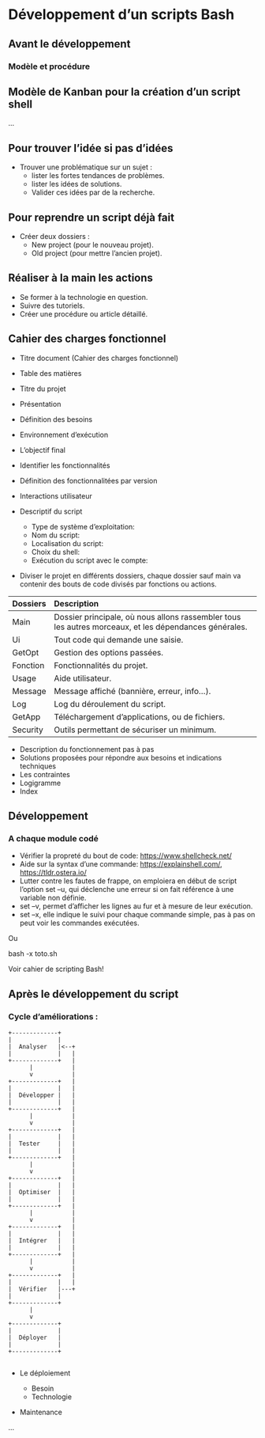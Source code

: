 # Développement d’un scripts Bash
## Avant le développement
### Modèle et procédure
## Modèle de Kanban pour la création d’un script shell
...

## Pour trouver l’idée si pas d’idées
* Trouver une problématique sur un sujet :
  * lister les fortes tendances de problèmes.
  * lister les idées de solutions.
  * Valider ces idées par de la recherche.

## Pour reprendre un script déjà fait
* Créer deux dossiers :
  * New project (pour le nouveau projet).
  * Old project (pour mettre l’ancien projet).

## Réaliser à la main les actions
* Se former à la technologie en question.
* Suivre des tutoriels.
* Créer une procédure ou article détaillé.

## Cahier des charges fonctionnel
* Titre document  (Cahier des charges fonctionnel)
* Table des matières
* Titre du projet
* Présentation
* Définition des besoins
* Environnement d’exécution
* L’objectif final 
* Identifier les fonctionnalités
* Définition des fonctionnalitées par version
* Interactions utilisateur
* Descriptif du script
  * Type de système d’exploitation:
  * Nom du script:
  * Localisation du script:
  * Choix du shell:
  * Exécution du script avec le compte:

* Diviser le projet en différents dossiers, chaque dossier sauf main va contenir des bouts de code divisés par fonctions ou actions.

| Dossiers | Description |
|:--|:--|
| Main | Dossier principale, où nous allons rassembler tous les autres morceaux, et les dépendances générales. |
| Ui | Tout code qui demande une saisie. |
| GetOpt | Gestion des options passées. |
| Fonction | Fonctionnalités du projet. |
| Usage | Aide utilisateur. |
| Message | Message affiché (bannière, erreur, info…). |
| Log | Log du déroulement du script. |
| GetApp | Téléchargement d’applications, ou de fichiers. |
| Security | Outils permettant de sécuriser un minimum. |

* Description du fonctionnement pas à pas
* Solutions proposées pour répondre aux besoins et indications techniques
* Les contraintes
* Logigramme
* Index

## Développement
### A chaque module codé
* Vérifier la propreté du bout de code: https://www.shellcheck.net/
* Aide sur la syntax d’une commande: https://explainshell.com/, https://tldr.ostera.io/
* Lutter contre les fautes de frappe, on emploiera en début de
script l’option set –u, qui déclenche une erreur si on fait référence
à une variable non définie.
* set –v, permet d’afficher les lignes au fur et à mesure de leur exécution.
* set –x, elle indique le suivi pour chaque commande simple, pas à pas on peut voir les commandes exécutées.

Ou

bash -x toto.sh

Voir cahier de scripting Bash!

## Après le développement du script

### Cycle d’améliorations :

```
+-------------+
|             |
|  Analyser   |<--+
|             |   |
+-------------+   |
      |           |
      v           |
+-------------+   |
|             |   |
|  Développer |   |
|             |   |
+-------------+   |
      |           |
      v           |
+-------------+   |
|             |   |
|  Tester     |   |
|             |   |
+-------------+   |
      |           |
      v           |
+-------------+   |
|             |   |
|  Optimiser  |   |
|             |   |
+-------------+   |
      |           |
      v           |
+-------------+   |
|             |   |
|  Intégrer   |   |
|             |   |
+-------------+   |
      |           |
      v           |
+-------------+   |
|             |   |
|  Vérifier   |---+
|             |
+-------------+
      |
      v
+-------------+
|             |
|  Déployer   |
|             |
+-------------+


```

* Le déploiement
  * Besoin
  * Technologie

* Maintenance

...
